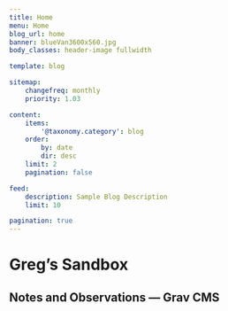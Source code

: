 ```yaml
---
title: Home
menu: Home
blog_url: home
banner: blueVan3600x560.jpg
body_classes: header-image fullwidth

template: blog

sitemap:
    changefreq: monthly
    priority: 1.03

content:
    items:
        '@taxonomy.category': blog
    order:
        by: date
        dir: desc
    limit: 2
    pagination: false

feed:
    description: Sample Blog Description
    limit: 10

pagination: true
---
```


# Greg&rsquo;s Sandbox
## Notes and Observations &mdash; Grav CMS

